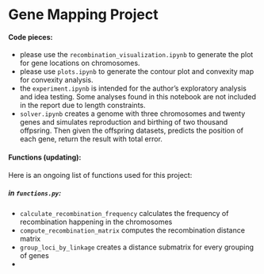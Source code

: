 # Gene Mapping Project
#### Code pieces:
- please use the `recombination_visualization.ipynb` to generate the plot for gene locations on chromosomes.
- please use `plots.ipynb` to generate the contour plot and convexity map for convexity analysis.
- the `experiment.ipynb` is intended for the author’s exploratory analysis and idea testing. Some analyses found in this notebook are not included in the report due to length constraints.
- `solver.ipynb` creates a genome with three chromosomes and twenty genes and simulates reproduction and birthing of two thousand offpsring. Then given the offspring datasets, predicts the position of each gene, return the result with total error.

#### Functions (updating):
Here is an ongoing list of functions used for this project:
##### in `functions.py`:
- `calculate_recombination_frequency` calculates the frequency of recombination happening in the chromosomes
- `compute_recombination_matrix` computes the recombination distance matrix
- `group_loci_by_linkage` creates a distance submatrix for every grouping of genes
- 
    
